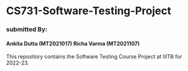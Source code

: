 # CS731-Software-Testing-Project
### submitted By: 
#### Ankita Dutta (MT2021017) Richa Varma (MT2021107)
This repository contains the Software Testing Course Project at IIITB for 2022-23. 
